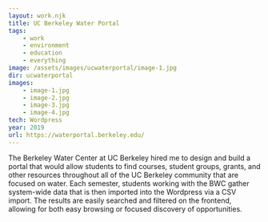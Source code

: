 ```yaml
---
layout: work.njk
title: UC Berkeley Water Portal
tags:
    - work
    - environment
    - education
    - everything
image: /assets/images/ucwaterportal/image-1.jpg
dir: ucwaterportal
images:
    - image-1.jpg
    - image-2.jpg
    - image-3.jpg
    - image-4.jpg
tech: Wordpress
year: 2019
url: https://waterportal.berkeley.edu/
---
```


The Berkeley Water Center at UC Berkeley hired me to design and build a portal that would allow students to find courses, student groups, grants, and other resources throughout all of the UC Berkeley community that are focused on water. Each semester, students working with the BWC gather system-wide data that is then imported into the Wordpress via a CSV import. The results are easily searched and filtered on the frontend, allowing for both easy browsing or focused discovery of opportunities. 